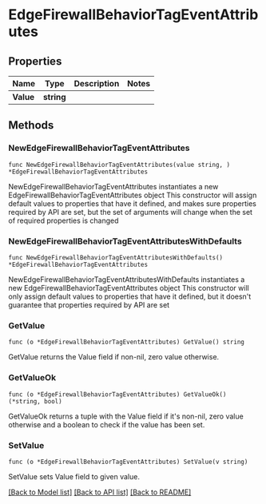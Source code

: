 # EdgeFirewallBehaviorTagEventAttributes

## Properties

Name | Type | Description | Notes
------------ | ------------- | ------------- | -------------
**Value** | **string** |  | 

## Methods

### NewEdgeFirewallBehaviorTagEventAttributes

`func NewEdgeFirewallBehaviorTagEventAttributes(value string, ) *EdgeFirewallBehaviorTagEventAttributes`

NewEdgeFirewallBehaviorTagEventAttributes instantiates a new EdgeFirewallBehaviorTagEventAttributes object
This constructor will assign default values to properties that have it defined,
and makes sure properties required by API are set, but the set of arguments
will change when the set of required properties is changed

### NewEdgeFirewallBehaviorTagEventAttributesWithDefaults

`func NewEdgeFirewallBehaviorTagEventAttributesWithDefaults() *EdgeFirewallBehaviorTagEventAttributes`

NewEdgeFirewallBehaviorTagEventAttributesWithDefaults instantiates a new EdgeFirewallBehaviorTagEventAttributes object
This constructor will only assign default values to properties that have it defined,
but it doesn't guarantee that properties required by API are set

### GetValue

`func (o *EdgeFirewallBehaviorTagEventAttributes) GetValue() string`

GetValue returns the Value field if non-nil, zero value otherwise.

### GetValueOk

`func (o *EdgeFirewallBehaviorTagEventAttributes) GetValueOk() (*string, bool)`

GetValueOk returns a tuple with the Value field if it's non-nil, zero value otherwise
and a boolean to check if the value has been set.

### SetValue

`func (o *EdgeFirewallBehaviorTagEventAttributes) SetValue(v string)`

SetValue sets Value field to given value.



[[Back to Model list]](../README.md#documentation-for-models) [[Back to API list]](../README.md#documentation-for-api-endpoints) [[Back to README]](../README.md)


